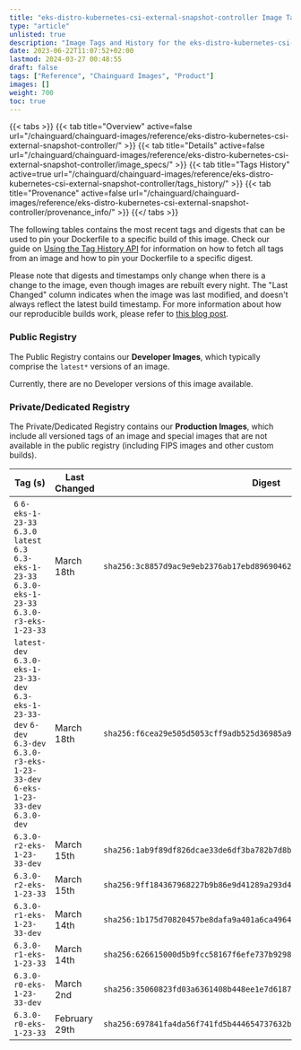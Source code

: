 ```yaml
---
title: "eks-distro-kubernetes-csi-external-snapshot-controller Image Tags History"
type: "article"
unlisted: true
description: "Image Tags and History for the eks-distro-kubernetes-csi-external-snapshot-controller Chainguard Image"
date: 2023-06-22T11:07:52+02:00
lastmod: 2024-03-27 00:48:55
draft: false
tags: ["Reference", "Chainguard Images", "Product"]
images: []
weight: 700
toc: true
---
```


{{< tabs >}}
{{< tab title="Overview" active=false url="/chainguard/chainguard-images/reference/eks-distro-kubernetes-csi-external-snapshot-controller/" >}}
{{< tab title="Details" active=false url="/chainguard/chainguard-images/reference/eks-distro-kubernetes-csi-external-snapshot-controller/image_specs/" >}}
{{< tab title="Tags History" active=true url="/chainguard/chainguard-images/reference/eks-distro-kubernetes-csi-external-snapshot-controller/tags_history/" >}}
{{< tab title="Provenance" active=false url="/chainguard/chainguard-images/reference/eks-distro-kubernetes-csi-external-snapshot-controller/provenance_info/" >}}
{{</ tabs >}}

The following tables contains the most recent tags and digests that can be used to pin your Dockerfile to a specific build of this image. Check our guide on [Using the Tag History API](/chainguard/chainguard-images/using-the-tag-history-api/) for information on how to fetch all tags from an image and how to pin your Dockerfile to a specific digest.

Please note that digests and timestamps only change when there is a change to the image, even though images are rebuilt every night. The "Last Changed" column indicates when the image was last modified, and doesn't always reflect the latest build timestamp. For more information about how our reproducible builds work, please refer to [this blog post](https://www.chainguard.dev/unchained/reproducing-chainguards-reproducible-image-builds).

### Public Registry
The Public Registry contains our **Developer Images**, which typically comprise the `latest*` versions of an image.

Currently, there are no Developer versions of this image available.

### Private/Dedicated Registry
The Private/Dedicated Registry contains our **Production Images**, which include all versioned tags of an image and special images that are not available in the public registry (including FIPS images and other custom builds).

| Tag (s)                                                                                                                                  | Last Changed  | Digest                                                                    |
|------------------------------------------------------------------------------------------------------------------------------------------|---------------|---------------------------------------------------------------------------|
|  `6` `6-eks-1-23-33` `6.3.0` `latest` `6.3` `6.3-eks-1-23-33` `6.3.0-eks-1-23-33` `6.3.0-r3-eks-1-23-33`                                 | March 18th    | `sha256:3c8857d9ac9e9eb2376ab17ebd8969046252976ef25722aca27b016d171f80ae` |
|  `latest-dev` `6.3.0-eks-1-23-33-dev` `6.3-eks-1-23-33-dev` `6-dev` `6.3-dev` `6.3.0-r3-eks-1-23-33-dev` `6-eks-1-23-33-dev` `6.3.0-dev` | March 18th    | `sha256:f6cea29e505d5053cff9adb525d36985a952bc3a2f00c3d77a96f98ccfdd64b5` |
|  `6.3.0-r2-eks-1-23-33-dev`                                                                                                              | March 15th    | `sha256:1ab9f89df826dcae33de6df3ba782b7d8bf7f5c978919d5218f7e1d1ebd3dd44` |
|  `6.3.0-r2-eks-1-23-33`                                                                                                                  | March 15th    | `sha256:9ff184367968227b9b86e9d41289a293d4d69b96671266437d97c6e58dbaf6e4` |
|  `6.3.0-r1-eks-1-23-33-dev`                                                                                                              | March 14th    | `sha256:1b175d70820457be8dafa9a401a6ca4964737b110887d05799d858826682b2e0` |
|  `6.3.0-r1-eks-1-23-33`                                                                                                                  | March 14th    | `sha256:626615000d5b9fcc58167f6efe737b92988a4e8fdd9c46d6973a75ee2cf1fb49` |
|  `6.3.0-r0-eks-1-23-33-dev`                                                                                                              | March 2nd     | `sha256:35060823fd03a6361408b448ee1e7d618748c58521d0c4664f575a273cd12184` |
|  `6.3.0-r0-eks-1-23-33`                                                                                                                  | February 29th | `sha256:697841fa4da56f741fd5b444654737632ba388683c1b992fe76915b928a2f3e9` |

